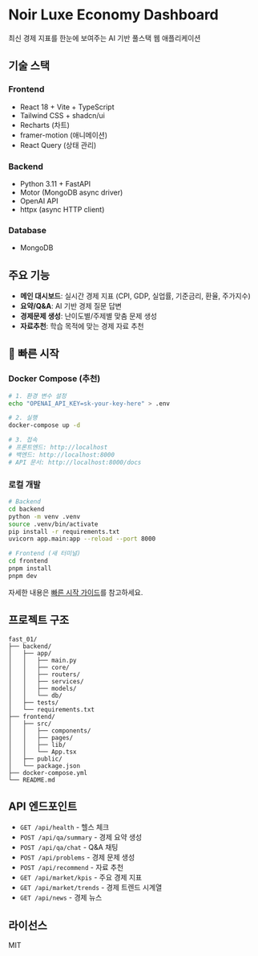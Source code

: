 # Noir Luxe Economy Dashboard

최신 경제 지표를 한눈에 보여주는 AI 기반 풀스택 웹 애플리케이션

## 기술 스택

### Frontend
- React 18 + Vite + TypeScript
- Tailwind CSS + shadcn/ui
- Recharts (차트)
- framer-motion (애니메이션)
- React Query (상태 관리)

### Backend
- Python 3.11 + FastAPI
- Motor (MongoDB async driver)
- OpenAI API
- httpx (async HTTP client)

### Database
- MongoDB

## 주요 기능

- **메인 대시보드**: 실시간 경제 지표 (CPI, GDP, 실업률, 기준금리, 환율, 주가지수)
- **요약/Q&A**: AI 기반 경제 질문 답변
- **경제문제 생성**: 난이도별/주제별 맞춤 문제 생성
- **자료추천**: 학습 목적에 맞는 경제 자료 추천

## 🚀 빠른 시작

### Docker Compose (추천)

```bash
# 1. 환경 변수 설정
echo "OPENAI_API_KEY=sk-your-key-here" > .env

# 2. 실행
docker-compose up -d

# 3. 접속
# 프론트엔드: http://localhost
# 백엔드: http://localhost:8000
# API 문서: http://localhost:8000/docs
```

### 로컬 개발

```bash
# Backend
cd backend
python -m venv .venv
source .venv/bin/activate
pip install -r requirements.txt
uvicorn app.main:app --reload --port 8000

# Frontend (새 터미널)
cd frontend
pnpm install
pnpm dev
```

자세한 내용은 [빠른 시작 가이드](QUICKSTART.md)를 참고하세요.

## 프로젝트 구조

```
fast_01/
├── backend/
│   ├── app/
│   │   ├── main.py
│   │   ├── core/
│   │   ├── routers/
│   │   ├── services/
│   │   ├── models/
│   │   └── db/
│   ├── tests/
│   └── requirements.txt
├── frontend/
│   ├── src/
│   │   ├── components/
│   │   ├── pages/
│   │   ├── lib/
│   │   └── App.tsx
│   ├── public/
│   └── package.json
├── docker-compose.yml
└── README.md
```

## API 엔드포인트

- `GET /api/health` - 헬스 체크
- `POST /api/qa/summary` - 경제 요약 생성
- `POST /api/qa/chat` - Q&A 채팅
- `POST /api/problems` - 경제 문제 생성
- `POST /api/recommend` - 자료 추천
- `GET /api/market/kpis` - 주요 경제 지표
- `GET /api/market/trends` - 경제 트렌드 시계열
- `GET /api/news` - 경제 뉴스

## 라이선스

MIT

